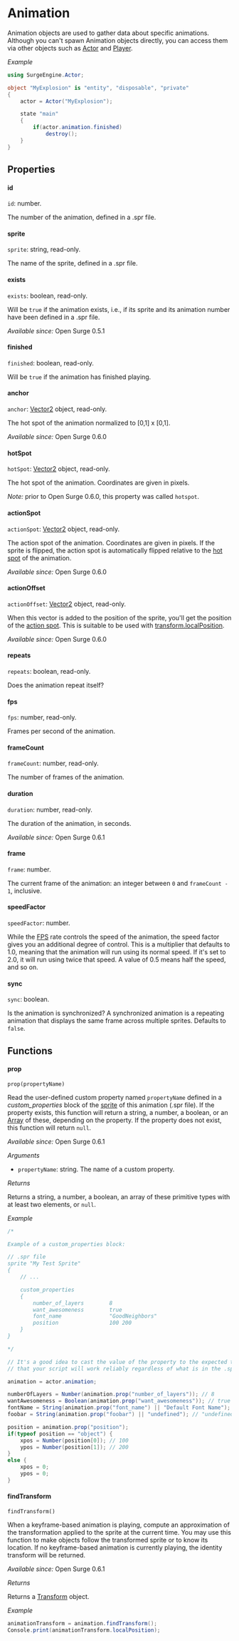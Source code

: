 Animation
=========

Animation objects are used to gather data about specific animations. Although you can't spawn Animation objects directly, you can access them via other objects such as [Actor](/engine/actor) and [Player](/engine/player).

*Example*

```cs
using SurgeEngine.Actor;

object "MyExplosion" is "entity", "disposable", "private"
{
    actor = Actor("MyExplosion");

    state "main"
    {
        if(actor.animation.finished)
            destroy();
    }
}
```

Properties
----------

#### id

`id`: number.

The number of the animation, defined in a .spr file.

#### sprite

`sprite`: string, read-only.

The name of the sprite, defined in a .spr file.

#### exists

`exists`: boolean, read-only.

Will be `true` if the animation exists, i.e., if its sprite and its animation number have been defined in a .spr file.

*Available since:* Open Surge 0.5.1

#### finished

`finished`: boolean, read-only.

Will be `true` if the animation has finished playing.

#### anchor

`anchor`: [Vector2](/engine/vector2) object, read-only.

The hot spot of the animation normalized to [0,1] x [0,1].

*Available since:* Open Surge 0.6.0

#### hotSpot

`hotSpot`: [Vector2](/engine/vector2) object, read-only.

The hot spot of the animation. Coordinates are given in pixels.

*Note:* prior to Open Surge 0.6.0, this property was called `hotspot`.

#### actionSpot

`actionSpot`: [Vector2](/engine/vector2) object, read-only.

The action spot of the animation. Coordinates are given in pixels. If the sprite is flipped, the action spot is automatically flipped relative to the [hot spot](#hotspot) of the animation.

*Available since:* Open Surge 0.6.0

#### actionOffset

`actionOffset`: [Vector2](/engine/vector2) object, read-only.

When this vector is added to the position of the sprite, you'll get the position of the [action spot](#actionspot). This is suitable to be used with [transform.localPosition](/engine/transform#localposition).

*Available since:* Open Surge 0.6.0

#### repeats

`repeats`: boolean, read-only.

Does the animation repeat itself?

#### fps

`fps`: number, read-only.

Frames per second of the animation.

#### frameCount

`frameCount`: number, read-only.

The number of frames of the animation.

#### duration

`duration`: number, read-only.

The duration of the animation, in seconds.

*Available since:* Open Surge 0.6.1

#### frame

`frame`: number.

The current frame of the animation: an integer between `0` and `frameCount - 1`, inclusive.

#### speedFactor

`speedFactor`: number.

While the [FPS](#fps) rate controls the speed of the animation, the speed factor gives you an additional degree of control. This is a multiplier that defaults to 1.0, meaning that the animation will run using its normal speed. If it's set to 2.0, it will run using twice that speed. A value of 0.5 means half the speed, and so on.

#### sync

`sync`: boolean.

Is the animation is synchronized? A synchronized animation is a repeating animation that displays the same frame across multiple sprites. Defaults to `false`.

Functions
---------

#### prop

`prop(propertyName)`

Read the user-defined custom property named `propertyName` defined in a *custom_properties* block of the [sprite](#sprite) of this animation (.spr file). If the property exists, this function will return a string, a number, a boolean, or an [Array](/reference/array) of these, depending on the property. If the property does not exist, this function will return `null`.

*Available since:* Open Surge 0.6.1

*Arguments*

* `propertyName`: string. The name of a custom property.

*Returns*

Returns a string, a number, a boolean, an array of these primitive types with at least two elements, or `null`.

*Example*

```cs
/*

Example of a custom_properties block:

// .spr file
sprite "My Test Sprite"
{
    // ...

    custom_properties
    {
        number_of_layers        8
        want_awesomeness        true
        font_name               "GoodNeighbors"
        position                100 200
    }
}

*/

// It's a good idea to cast the value of the property to the expected type, so
// that your script will work reliably regardless of what is in the .spr file!

animation = actor.animation;

numberOfLayers = Number(animation.prop("number_of_layers")); // 8
wantAwesomeness = Boolean(animation.prop("want_awesomeness")); // true
fontName = String(animation.prop("font_name") || "Default Font Name"); // "GoodNeighbors"
foobar = String(animation.prop("foobar") || "undefined"); // "undefined"

position = animation.prop("position");
if(typeof position == "object") {
    xpos = Number(position[0]); // 100
    ypos = Number(position[1]); // 200
}
else {
    xpos = 0;
    ypos = 0;
}
```

#### findTransform

`findTransform()`

When a keyframe-based animation is playing, compute an approximation of the transformation applied to the sprite at the current time. You may use this function to make objects follow the transformed sprite or to know its location. If no keyframe-based animation is currently playing, the identity transform will be returned.

*Available since:* Open Surge 0.6.1

*Returns*

Returns a [Transform](/engine/transform) object.

*Example*

```cs
animationTransform = animation.findTransform();
Console.print(animationTransform.localPosition);
```
